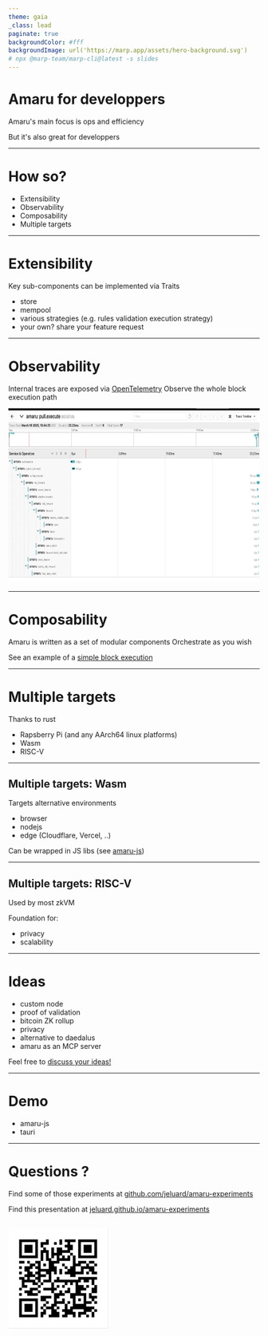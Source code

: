```yaml
---
theme: gaia
_class: lead
paginate: true
backgroundColor: #fff
backgroundImage: url('https://marp.app/assets/hero-background.svg')
# npx @marp-team/marp-cli@latest -s slides
---
```


# **Amaru for developpers**

Amaru's main focus is ops and efficiency

But it's also great for developpers

---

# How so?

* Extensibility
* Observability
* Composability
* Multiple targets

---

# Extensibility

Key sub-components can be implemented via Traits

* store
* mempool
* various strategies (e.g. rules validation execution strategy)
* your own? share your feature request

---

# Observability

Internal traces are exposed via [OpenTelemetry](https://opentelemetry.io/)
Observe the whole block execution path

<img src="assets/traces.png" width="800" height="350" />

---

# Composability

Amaru is written as a set of modular components
Orchestrate as you wish

See an example of a [simple block execution](https://github.com/jeluard/amaru-experiments/tree/main/standalone/src/main.rs)

---

# Multiple targets

Thanks to rust

* Rapsberry Pi (and any AArch64 linux platforms)
* Wasm
* RISC-V

---

## Multiple targets: Wasm

Targets alternative environments

* browser
* nodejs
* edge (Cloudflare, Vercel, ..)

Can be wrapped in JS libs (see [amaru-js](https://github.com/jeluard/amaru-js))

---

## Multiple targets: RISC-V

Used by most zkVM

Foundation for:
* privacy
* scalability

---

# Ideas

* custom node
* proof of validation
* bitcoin ZK rollup
* privacy
* alternative to daedalus
* amaru as an MCP server

Feel free to [discuss your ideas!](https://github.com/pragma-org/amaru/discussions/60)

---

# Demo

* amaru-js
* tauri

---

# Questions ?

Find some of those experiments at [github.com/jeluard/amaru-experiments](https://github.com/jeluard/amaru-experiments)

Find this presentation at [jeluard.github.io/amaru-experiments](https://jeluard.github.io/amaru-experiments)

<br />
<img src="assets/link.png" width="200" height="200" />
